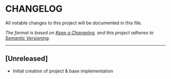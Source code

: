 # CHANGELOG

All notable changes to this project will be documented in this file.

_The format is based on
[Keep a Changelog](https://keepachangelog.com/en/1.0.0/), and this project
adheres to [Semantic Versioning](https://semver.org/spec/v2.0.0.html)._

<!--lint disable no-duplicate-headings-->

---

## \[Unreleased]

- Initial creation of project & base implementation

<!-- ### Added -->
<!-- ### Changed -->
<!-- ### Removed -->
<!-- ### Fixed -->
<!-- ### Security -->
